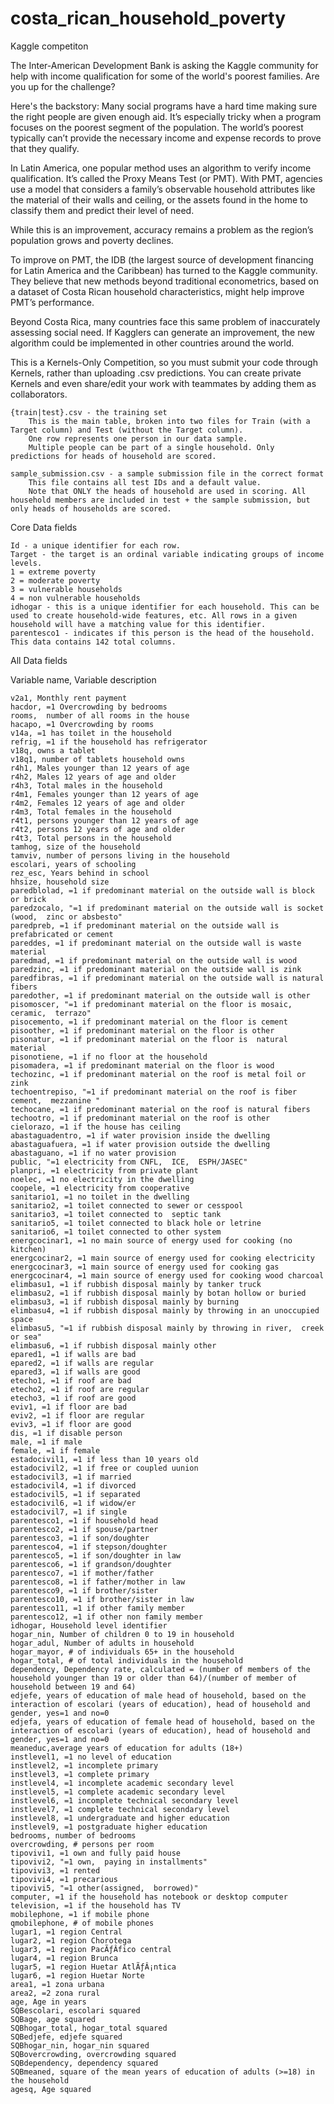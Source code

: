 # costa_rican_household_poverty
Kaggle competiton

The Inter-American Development Bank is asking the Kaggle community for help with income qualification for some of the world's poorest families. Are you up for the challenge?

Here's the backstory: Many social programs have a hard time making sure the right people are given enough aid. It’s especially tricky when a program focuses on the poorest segment of the population. The world’s poorest typically can’t provide the necessary income and expense records to prove that they qualify.

In Latin America, one popular method uses an algorithm to verify income qualification. It’s called the Proxy Means Test (or PMT). With PMT, agencies use a model that considers a family’s observable household attributes like the material of their walls and ceiling, or the assets found in the home to classify them and predict their level of need.

While this is an improvement, accuracy remains a problem as the region’s population grows and poverty declines.

To improve on PMT, the IDB (the largest source of development financing for Latin America and the Caribbean) has turned to the Kaggle community. They believe that new methods beyond traditional econometrics, based on a dataset of Costa Rican household characteristics, might help improve PMT’s performance.

Beyond Costa Rica, many countries face this same problem of inaccurately assessing social need. If Kagglers can generate an improvement, the new algorithm could be implemented in other countries around the world.

This is a Kernels-Only Competition, so you must submit your code through Kernels, rather than uploading .csv predictions. You can create private Kernels and even share/edit your work with teammates by adding them as collaborators.


    {train|test}.csv - the training set
        This is the main table, broken into two files for Train (with a Target column) and Test (without the Target column).
        One row represents one person in our data sample.
        Multiple people can be part of a single household. Only predictions for heads of household are scored.

    sample_submission.csv - a sample submission file in the correct format
        This file contains all test IDs and a default value.
        Note that ONLY the heads of household are used in scoring. All household members are included in test + the sample submission, but only heads of households are scored.

Core Data fields

    Id - a unique identifier for each row.
    Target - the target is an ordinal variable indicating groups of income levels.
    1 = extreme poverty
    2 = moderate poverty
    3 = vulnerable households
    4 = non vulnerable households
    idhogar - this is a unique identifier for each household. This can be used to create household-wide features, etc. All rows in a given household will have a matching value for this identifier.
    parentesco1 - indicates if this person is the head of the household.
    This data contains 142 total columns.

All Data fields

Variable name, Variable description

    v2a1, Monthly rent payment
    hacdor, =1 Overcrowding by bedrooms
    rooms,  number of all rooms in the house
    hacapo, =1 Overcrowding by rooms
    v14a, =1 has toilet in the household
    refrig, =1 if the household has refrigerator
    v18q, owns a tablet
    v18q1, number of tablets household owns
    r4h1, Males younger than 12 years of age
    r4h2, Males 12 years of age and older
    r4h3, Total males in the household
    r4m1, Females younger than 12 years of age
    r4m2, Females 12 years of age and older
    r4m3, Total females in the household
    r4t1, persons younger than 12 years of age
    r4t2, persons 12 years of age and older
    r4t3, Total persons in the household
    tamhog, size of the household
    tamviv, number of persons living in the household
    escolari, years of schooling
    rez_esc, Years behind in school
    hhsize, household size
    paredblolad, =1 if predominant material on the outside wall is block or brick
    paredzocalo, "=1 if predominant material on the outside wall is socket (wood,  zinc or absbesto"
    paredpreb, =1 if predominant material on the outside wall is prefabricated or cement
    pareddes, =1 if predominant material on the outside wall is waste material
    paredmad, =1 if predominant material on the outside wall is wood
    paredzinc, =1 if predominant material on the outside wall is zink
    paredfibras, =1 if predominant material on the outside wall is natural fibers
    paredother, =1 if predominant material on the outside wall is other
    pisomoscer, "=1 if predominant material on the floor is mosaic,  ceramic,  terrazo"
    pisocemento, =1 if predominant material on the floor is cement
    pisoother, =1 if predominant material on the floor is other
    pisonatur, =1 if predominant material on the floor is  natural material
    pisonotiene, =1 if no floor at the household
    pisomadera, =1 if predominant material on the floor is wood
    techozinc, =1 if predominant material on the roof is metal foil or zink
    techoentrepiso, "=1 if predominant material on the roof is fiber cement,  mezzanine "
    techocane, =1 if predominant material on the roof is natural fibers
    techootro, =1 if predominant material on the roof is other
    cielorazo, =1 if the house has ceiling
    abastaguadentro, =1 if water provision inside the dwelling
    abastaguafuera, =1 if water provision outside the dwelling
    abastaguano, =1 if no water provision
    public, "=1 electricity from CNFL,  ICE,  ESPH/JASEC"
    planpri, =1 electricity from private plant
    noelec, =1 no electricity in the dwelling
    coopele, =1 electricity from cooperative
    sanitario1, =1 no toilet in the dwelling
    sanitario2, =1 toilet connected to sewer or cesspool
    sanitario3, =1 toilet connected to  septic tank
    sanitario5, =1 toilet connected to black hole or letrine
    sanitario6, =1 toilet connected to other system
    energcocinar1, =1 no main source of energy used for cooking (no kitchen)
    energcocinar2, =1 main source of energy used for cooking electricity
    energcocinar3, =1 main source of energy used for cooking gas
    energcocinar4, =1 main source of energy used for cooking wood charcoal
    elimbasu1, =1 if rubbish disposal mainly by tanker truck
    elimbasu2, =1 if rubbish disposal mainly by botan hollow or buried
    elimbasu3, =1 if rubbish disposal mainly by burning
    elimbasu4, =1 if rubbish disposal mainly by throwing in an unoccupied space
    elimbasu5, "=1 if rubbish disposal mainly by throwing in river,  creek or sea"
    elimbasu6, =1 if rubbish disposal mainly other
    epared1, =1 if walls are bad
    epared2, =1 if walls are regular
    epared3, =1 if walls are good
    etecho1, =1 if roof are bad
    etecho2, =1 if roof are regular
    etecho3, =1 if roof are good
    eviv1, =1 if floor are bad
    eviv2, =1 if floor are regular
    eviv3, =1 if floor are good
    dis, =1 if disable person
    male, =1 if male
    female, =1 if female
    estadocivil1, =1 if less than 10 years old
    estadocivil2, =1 if free or coupled uunion
    estadocivil3, =1 if married
    estadocivil4, =1 if divorced
    estadocivil5, =1 if separated
    estadocivil6, =1 if widow/er
    estadocivil7, =1 if single
    parentesco1, =1 if household head
    parentesco2, =1 if spouse/partner
    parentesco3, =1 if son/doughter
    parentesco4, =1 if stepson/doughter
    parentesco5, =1 if son/doughter in law
    parentesco6, =1 if grandson/doughter
    parentesco7, =1 if mother/father
    parentesco8, =1 if father/mother in law
    parentesco9, =1 if brother/sister
    parentesco10, =1 if brother/sister in law
    parentesco11, =1 if other family member
    parentesco12, =1 if other non family member
    idhogar, Household level identifier
    hogar_nin, Number of children 0 to 19 in household
    hogar_adul, Number of adults in household
    hogar_mayor, # of individuals 65+ in the household
    hogar_total, # of total individuals in the household
    dependency, Dependency rate, calculated = (number of members of the household younger than 19 or older than 64)/(number of member of household between 19 and 64)
    edjefe, years of education of male head of household, based on the interaction of escolari (years of education), head of household and gender, yes=1 and no=0
    edjefa, years of education of female head of household, based on the interaction of escolari (years of education), head of household and gender, yes=1 and no=0
    meaneduc,average years of education for adults (18+)
    instlevel1, =1 no level of education
    instlevel2, =1 incomplete primary
    instlevel3, =1 complete primary
    instlevel4, =1 incomplete academic secondary level
    instlevel5, =1 complete academic secondary level
    instlevel6, =1 incomplete technical secondary level
    instlevel7, =1 complete technical secondary level
    instlevel8, =1 undergraduate and higher education
    instlevel9, =1 postgraduate higher education
    bedrooms, number of bedrooms
    overcrowding, # persons per room
    tipovivi1, =1 own and fully paid house
    tipovivi2, "=1 own,  paying in installments"
    tipovivi3, =1 rented
    tipovivi4, =1 precarious
    tipovivi5, "=1 other(assigned,  borrowed)"
    computer, =1 if the household has notebook or desktop computer
    television, =1 if the household has TV
    mobilephone, =1 if mobile phone
    qmobilephone, # of mobile phones
    lugar1, =1 region Central
    lugar2, =1 region Chorotega
    lugar3, =1 region PacÃƒÂ­fico central
    lugar4, =1 region Brunca
    lugar5, =1 region Huetar AtlÃƒÂ¡ntica
    lugar6, =1 region Huetar Norte
    area1, =1 zona urbana
    area2, =2 zona rural
    age, Age in years
    SQBescolari, escolari squared
    SQBage, age squared
    SQBhogar_total, hogar_total squared
    SQBedjefe, edjefe squared
    SQBhogar_nin, hogar_nin squared
    SQBovercrowding, overcrowding squared
    SQBdependency, dependency squared
    SQBmeaned, square of the mean years of education of adults (>=18) in the household
    agesq, Age squared
